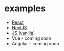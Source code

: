# examples

- [React](https://github.com/codatio/sdk-link/tree/main/examples/react)
- [NextJS](https://github.com/codatio/sdk-link/tree/main/examples/next)
- [JS (vanilla)](https://github.com/codatio/sdk-link/tree/main/examples/javascript)
- Vue - coming soon
- Angular - coming soon
